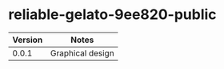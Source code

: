 # reliable-gelato-9ee820-public

| Version | Notes            |
|---------|------------------|
| 0.0.1   | Graphical design |
